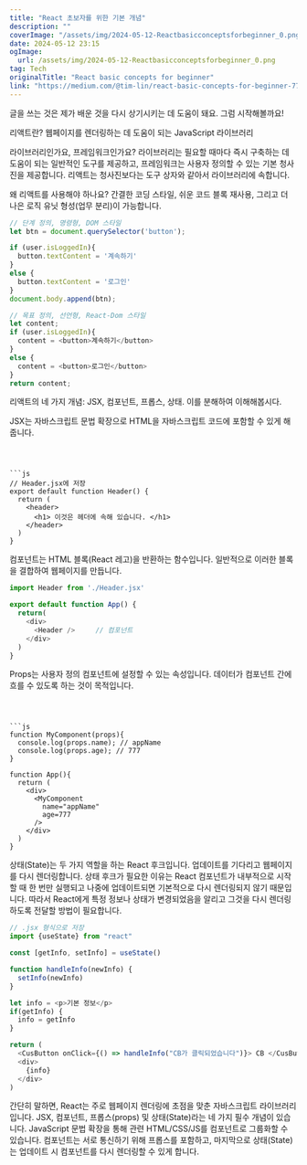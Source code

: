```yaml
---
title: "React 초보자를 위한 기본 개념"
description: ""
coverImage: "/assets/img/2024-05-12-Reactbasicconceptsforbeginner_0.png"
date: 2024-05-12 23:15
ogImage: 
  url: /assets/img/2024-05-12-Reactbasicconceptsforbeginner_0.png
tag: Tech
originalTitle: "React basic concepts for beginner"
link: "https://medium.com/@tim-lin/react-basic-concepts-for-beginner-77477a9731d5"
---
```



글을 쓰는 것은 제가 배운 것을 다시 상기시키는 데 도움이 돼요. 그럼 시작해볼까요!

리액트란? 웹페이지를 렌더링하는 데 도움이 되는 JavaScript 라이브러리

라이브러리인가요, 프레임워크인가요? 라이브러리는 필요할 때마다 즉시 구축하는 데 도움이 되는 일반적인 도구를 제공하고, 프레임워크는 사용자 정의할 수 있는 기본 청사진을 제공합니다. 리액트는 청사진보다는 도구 상자와 같아서 라이브러리에 속합니다.

왜 리액트를 사용해야 하나요? 간결한 코딩 스타일, 쉬운 코드 블록 재사용, 그리고 더 나은 로직 유닛 형성(업무 분리)이 가능합니다.



```js
// 단계 정의, 명령형, DOM 스타일
let btn = document.querySelector('button');

if (user.isLoggedIn){
  button.textContent = '계속하기'
}
else {
  button.textContent = '로그인'
}
document.body.append(btn);
```

```js
// 목표 정의, 선언형, React-Dom 스타일
let content;
if (user.isLoggedIn){
  content = <button>계속하기</button>
}
else {
  content = <button>로그인</button>
}
return content;
```

리액트의 네 가지 개념: JSX, 컴포넌트, 프롭스, 상태. 이를 분해하여 이해해봅시다.

JSX는 자바스크립트 문법 확장으로 HTML을 자바스크립트 코드에 포함할 수 있게 해줍니다.
```



```js
// Header.jsx에 저장
export default function Header() {
  return (
    <header>
      <h1> 이것은 헤더에 속해 있습니다. </h1>
    </header>
  )
}
```

컴포넌트는 HTML 블록(React 레고)을 반환하는 함수입니다. 일반적으로 이러한 블록을 결합하여 웹페이지를 만듭니다.

```js
import Header from './Header.jsx'

export default function App() {
  return(
    <div>
      <Header />     // 컴포넌트
    </div>
  )    
}
```

Props는 사용자 정의 컴포넌트에 설정할 수 있는 속성입니다. 데이터가 컴포넌트 간에 흐를 수 있도록 하는 것이 목적입니다.
```



```js
function MyComponent(props){
  console.log(props.name); // appName
  console.log(props.age); // 777
}

function App(){
  return (
    <div>
      <MyComponent
        name="appName"
        age=777
      />
    </div>
  )
}
```

상태(State)는 두 가지 역할을 하는 React 후크입니다. 업데이트를 기다리고 웹페이지를 다시 렌더링합니다. 상태 후크가 필요한 이유는 React 컴포넌트가 내부적으로 시작할 때 한 번만 실행되고 나중에 업데이트되면 기본적으로 다시 렌더링되지 않기 때문입니다. 따라서 React에게 특정 정보나 상태가 변경되었음을 알리고 그것을 다시 렌더링하도록 전달할 방법이 필요합니다.

```js
// .jsx 형식으로 저장
import {useState} from "react"

const [getInfo, setInfo] = useState()

function handleInfo(newInfo) {
  setInfo(newInfo)
}

let info = <p>기본 정보</p>
if(getInfo) {
  info = getInfo
}

return (
  <CusButton onClick={() => handleInfo("CB가 클릭되었습니다")}> CB </CusButton>
  <div>
    {info}
  </div>
)
```

간단히 말하면, React는 주로 웹페이지 렌더링에 초점을 맞춘 자바스크립트 라이브러리입니다. JSX, 컴포넌트, 프롭스(props) 및 상태(State)라는 네 가지 필수 개념이 있습니다. JavaScript 문법 확장을 통해 관련 HTML/CSS/JS를 컴포넌트로 그룹화할 수 있습니다. 컴포넌트는 서로 통신하기 위해 프롭스를 포함하고, 마지막으로 상태(State)는 업데이트 시 컴포넌트를 다시 렌더링할 수 있게 합니다.
```